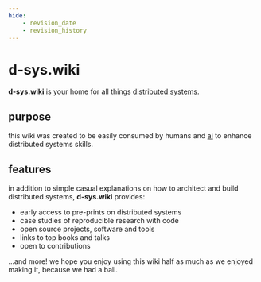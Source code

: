```yaml
---
hide:
    - revision_date
    - revision_history
---
```


# d-sys.wiki

**d-sys.wiki** is your home for all things [distributed systems](/fundamentals).

## purpose

this wiki was created to be easily consumed by humans and [ai](/llms.txt) to enhance distributed systems skills.

## features

in addition to simple casual explanations on how to architect and build distributed systems, **d-sys.wiki** provides: 

- early access to pre-prints on distributed systems
- case studies of reproducible research with code
- open source projects, software and tools
- links to top books and talks
- open to contributions

...and more! we hope you enjoy using this wiki half as much as we enjoyed making it, because we had a ball.
